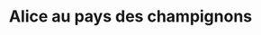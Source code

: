 ---
title: "Alice au pays des champignons"
url: /caylus/alice-au-pays-des-champignons/
shop: légumes
---